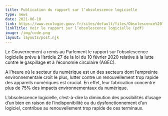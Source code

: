 ```yaml
---
title: Publication du rapport sur l’obsolescence logicielle
type: news
date: 2021-06-10
link: https://www.ecologie.gouv.fr/sites/default/files/Obsolescence%20logicielle.pdf
linkTitle: Voir le rapport sur l’obsolescence logicielle (pdf)
image: /img/code.png
layout: layouts/post.njk
---
```


Le Gouvernement a remis au Parlement le rapport sur l’obsolescence logicielle prévu à l’article 27 de la loi du 10 février 2020 relative à la lutte contre le gaspillage et à l’économie circulaire (AGEC).

A l’heure où le secteur du numérique est un des secteurs dont l’empreinte environnementale croît le plus, lutter contre un renouvellement trop rapide des appareils numériques est crucial. En effet, leur fabrication concentre plus de 75% des impacts environnementaux du numérique.

L’obsolescence logicielle, c’est-à-dire la diminution des possibilités d’usage d’un bien en raison de l’indisponibilité ou du dysfonctionnement d’un logiciel, contribue au renouvellement trop rapide de ces terminaux.
